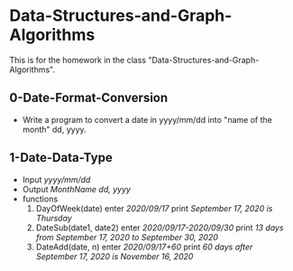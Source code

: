 # Data-Structures-and-Graph-Algorithms
This is for the homework in the class "Data-Structures-and-Graph-Algorithms".

## 0-Date-Format-Conversion
* Write a program to convert a date in yyyy/mm/dd into "name of the month" dd, yyyy.

## 1-Date-Data-Type
* Input *yyyy/mm/dd*
* Output *MonthName dd, yyyy*
* functions
  1. DayOfWeek(date)
    enter *2020/09/17*
    print *September 17, 2020 is Thursday*
  2. DateSub(date1, date2)
    enter *2020/09/17-2020/09/30*
    print *13 days from September 17, 2020 to September 30, 2020*
  3. DateAdd(date, n)
    enter *2020/09/17+60*
    print *60 days after September 17, 2020 is November 16, 2020*
